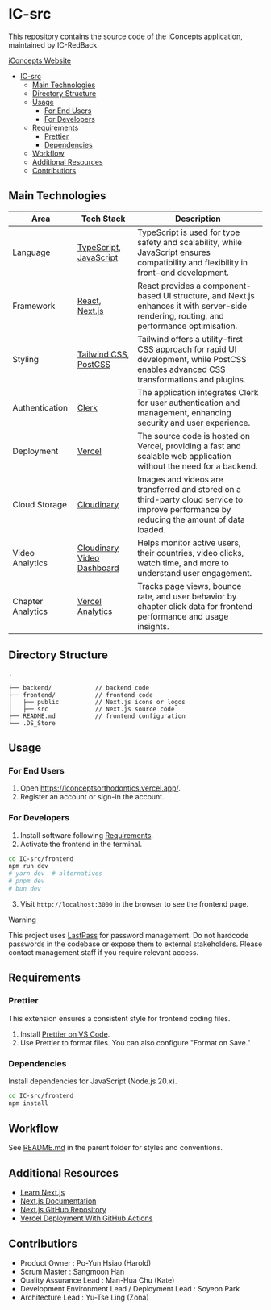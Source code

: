 # IC-src

This repository contains the source code of the iConcepts application, maintained by IC-RedBack.

[iConcepts Website](https://iconceptsorthodontics.vercel.app/)

<!-- TOC start (generated with https://github.com/derlin/bitdowntoc) -->

- [IC-src](#ic-src)
  - [Main Technologies](#main-technologies)
  - [Directory Structure](#directory-structure)
  - [Usage](#usage)
    - [For End Users](#for-end-users)
    - [For Developers](#for-developers)
  - [Requirements](#requirements)
    - [Prettier](#prettier)
    - [Dependencies](#dependencies)
  - [Workflow](#workflow) 
  - [Additional Resources](#additional-resources)
  - [Contributiors](#contributiors)

<!-- TOC end -->

## Main Technologies

| Area           | Tech Stack                                                                                                 | Description                                                                                                                                | 
|----------------|------------------------------------------------------------------------------------------------------------|--------------------------------------------------------------------------------------------------------------------------------------------|
| Language       | [TypeScript](https://www.typescriptlang.org/), [JavaScript](https://developer.mozilla.org/en-US/docs/Web/JavaScript) | TypeScript is used for type safety and scalability, while JavaScript ensures compatibility and flexibility in front-end development.       |
| Framework      | [React](https://reactjs.org/), [Next.js](https://nextjs.org/)                                              | React provides a component-based UI structure, and Next.js enhances it with server-side rendering, routing, and performance optimisation.  |
| Styling        | [Tailwind CSS](https://tailwindcss.com/), [PostCSS](https://postcss.org/)                                  | Tailwind offers a utility-first CSS approach for rapid UI development, while PostCSS enables advanced CSS transformations and plugins.     |
| Authentication | [Clerk](https://clerk.dev/)                                                                                | The application integrates Clerk for user authentication and management, enhancing security and user experience.                           |
| Deployment     | [Vercel](https://vercel.com/)                                                                              | The source code is hosted on Vercel, providing a fast and scalable web application without the need for a backend.                         |
| Cloud Storage  | [Cloudinary](https://cloudinary.com/)                                                                      | Images and videos are transferred and stored on a third-party cloud service to improve performance by reducing the amount of data loaded.  |
| Video Analytics      | [Cloudinary Video Dashboard](https://cloudinary.com/documentation/assets_onboarding_dashboard_reports_tutorial?utm_source=chatgpt.com) | Helps monitor active users, their countries, video clicks, watch time, and more to understand user engagement.                             |
| Chapter Analytics      | [Vercel Analytics](https://vercel.com/docs/analytics/using-web-analytics)                                   | Tracks page views, bounce rate, and user behavior by chapter click data for frontend performance and usage insights.                       |


## Directory Structure

```plaintext
.

├── backend/            // backend code
├── frontend/           // frontend code
│   ├── public          // Next.js icons or logos
│   ├── src             // Next.js source code
├── README.md           // frontend configuration
└── .DS_Store

```

## Usage

### For End Users

1. Open <https://iconceptsorthodontics.vercel.app/>.
2. Register an account or sign-in the account.

### For Developers

1. Install software following [Requirements](#requirements).
2. Activate the frontend in the terminal.

```sh
cd IC-src/frontend
npm run dev
# yarn dev  # alternatives
# pnpm dev
# bun dev
```

3. Visit `http://localhost:3000` in the browser to see the frontend page.

> [!WARNING]
>
> This project uses [LastPass](https://lastpass.com/) for password management. Do not hardcode passwords in the codebase or expose them to external stakeholders. Please contact management staff if you require relevant access.

## Requirements


### Prettier

This extension ensures a consistent style for frontend coding files.

1. Install [Prettier on VS Code](https://marketplace.visualstudio.com/items?itemName=esbenp.prettier-vscode).
2. Use Prettier to format files. You can also configure "Format on Save."


### Dependencies

Install dependencies for JavaScript (Node.js 20.x).

```sh
cd IC-src/frontend
npm install
```
## Workflow
See [README.md](https://github.com/FEIT-COMP90082-2025-SM1/IC-RedBack/blob/main/README.md#styles--conventions) in the parent folder for styles and conventions.

## Additional Resources

- [Learn Next.js](https://nextjs.org/learn)
- [Next.js Documentation](https://nextjs.org/docs)
- [Next.js GitHub Repository](https://github.com/vercel/next.js)
- [Vercel Deployment With GitHub Actions](https://youtu.be/FHVaWZjWec4)

## Contributiors

- Product Owner : Po-Yun Hsiao (Harold) 
- Scrum Master : Sangmoon Han 
- Quality Assurance Lead :  Man-Hua Chu (Kate)
- Development Environment Lead / Deployment Lead : Soyeon Park
- Architecture Lead : Yu-Tse Ling (Zona) 
